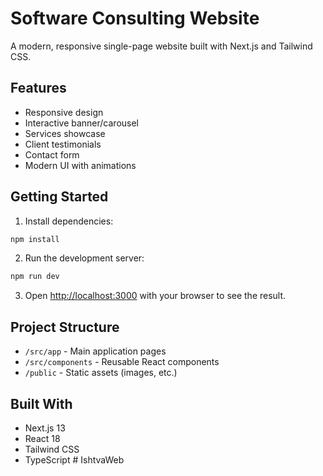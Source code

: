 # Software Consulting Website

A modern, responsive single-page website built with Next.js and Tailwind CSS.

## Features

- Responsive design
- Interactive banner/carousel
- Services showcase
- Client testimonials
- Contact form
- Modern UI with animations

## Getting Started

1. Install dependencies:
```bash
npm install
```

2. Run the development server:
```bash
npm run dev
```

3. Open [http://localhost:3000](http://localhost:3000) with your browser to see the result.

## Project Structure

- `/src/app` - Main application pages
- `/src/components` - Reusable React components
- `/public` - Static assets (images, etc.)

## Built With

- Next.js 13
- React 18
- Tailwind CSS
- TypeScript
#   I s h t v a W e b  
 